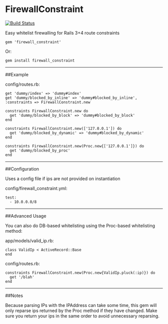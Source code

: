 FirewallConstraint
========

[![Build Status](https://travis-ci.org/mikeauclair/firewall_constraint.svg?branch=master)](https://travis-ci.org/mikeauclair/firewall_constraint)


Easy whitelist firewalling for Rails 3+4 route constraints

    gem 'firewall_constraint'

Or:

    gem install firewall_constraint

-----
##Example

config/routes.rb:

    get 'dummy/index' => 'dummy#index'
    get 'dummy/blocked_by_inline' => 'dummy#blocked_by_inline', :constraints => FirewallConstraint.new

    constraints FirewallConstraint.new do
      get 'dummy/blocked_by_block' => 'dummy#blocked_by_block'
    end

    constraints FirewallConstraint.new(['127.0.0.1']) do
      get 'dummy/blocked_by_dynamic' => 'dummy#blocked_by_dynamic'
    end

    constraints FirewallConstraint.new(Proc.new{['127.0.0.1']}) do
      get 'dummy/blocked_by_proc'
    end

----
##Configuration

Uses a config file if ips are not provided on instantiation

config/firewall_constraint.yml:

    test:
      - 10.0.0.0/8

----
##Advanced Usage

You can also do DB-based whitelisting using the Proc-based whitelisting method:

app/models/valid_ip.rb:

    class ValidIp < ActiveRecord::Base
    end

config/routes.rb:

    constraints FirewallConstraint.new(Proc.new{ValidIp.pluck(:ip)}) do
      get '/blah'
    end

----
##Notes

Because parsing IPs with the IPAddress can take some time, this gem will only reparse ips returned by the Proc method if they have changed.  Make sure you return your ips in the same order to avoid unnecessary reparsing.

